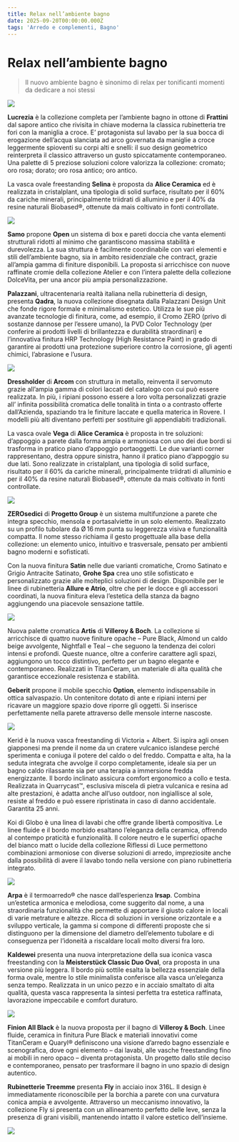 ```yaml
---
title: Relax nell’ambiente bagno
date: 2025-09-20T00:00:00.000Z
tags: 'Arredo e complementi, Bagno'
---
```


# Relax nell’ambiente bagno

> Il nuovo ambiente bagno è sinonimo di relax per tonificanti momenti da dedicare a noi stessi
 
![](banner.jpg)

**Lucrezia** è la collezione completa per l’ambiente bagno in ottone di **Frattini** dal sapore antico che rivisita in chiave moderna la classica rubinetteria tre fori con la maniglia a croce. E’ protagonista sul lavabo per la sua bocca di erogazione dell’acqua slanciata ad arco governata da maniglie a croce leggermente spioventi su corpi alti e snelli: il suo design geometrico reinterpreta il classico attraverso un gusto spiccatamente contemporaneo. Una palette di 5 preziose soluzioni colore valorizza la collezione: cromato; oro rosa; dorato; oro rosa antico; oro antico.

La vasca ovale freestanding **Selina** è proposta da **Alice Ceramica** ed è realizzata in cristalplant, una tipologia di solid surface, risultato per il 60% da cariche minerali, principalmente triidrati di alluminio e per il 40% da resine naturali Biobased®, ottenute da mais coltivato in fonti controllate.

![](1.jpg)

**Samo** propone **Open** un sistema di box e pareti doccia che vanta elementi strutturali ridotti al minimo che garantiscono massima stabilità e durevolezza.  La sua struttura è facilmente coordinabile con vari elementi e stili dell’ambiente bagno, sia in ambito residenziale che contract, grazie all’ampia gamma di finiture disponibili. La proposta si arricchisce con nuove raffinate cromie della collezione Atelier e con l’intera palette della collezione DolceVita, per una ancor più ampia personalizzazione.

**Palazzani**, ultracentenaria realtà italiana nella rubinetteria di design, presenta **Qadra**, la nuova collezione disegnata dalla Palazzani Design Unit che fonde rigore formale e minimalismo estetico. Utilizza le sue più avanzate tecnologie di finitura, come, ad esempio, il Cromo ZERO (privo di sostanze dannose per l’essere umano), la PVD Color Technology (per conferire ai prodotti livelli di brillantezza e durabilità straordinari) e l’innovativa finitura HRP Technology (High Resistance Paint) in grado di garantire ai prodotti una protezione superiore contro la corrosione, gli agenti chimici, l’abrasione e l’usura.

![](2.jpg)

**Dressholder** di **Arcom** con struttura in metallo, reinventa il servomuto grazie all’ampia gamma di colori laccati del catalogo con cui può essere realizzata. In più, i ripiani possono essere a loro volta personalizzati grazie all’ infinita possibilità cromatica delle tonalità in tinta o a contrasto offerte dall’Azienda, spaziando tra le finiture laccate e quella materica in Rovere. I modelli più alti diventano perfetti per sostituire gli appendiabiti tradizionali.

La vasca ovale **Vega** di **Alice Ceramica** è proposta in tre soluzioni: d’appoggio a parete dalla forma ampia e armoniosa con uno dei due bordi si trasforma in pratico piano d’appoggio portaoggetti. Le due varianti corner rappresentano, destra oppure sinistra, hanno il pratico piano d’appoggio su due lati.  Sono realizzate  in cristalplant, una tipologia di solid surface, risultato per il 60% da cariche minerali, principalmente triidrati di alluminio e per il 40% da resine naturali Biobased®, ottenute da mais coltivato in fonti controllate.

![](3.jpg)

**ZEROsedici** di **Progetto Group** è un sistema multifunzione a parete che integra specchio, mensola e portasalviette in un solo elemento. Realizzato su un profilo tubolare da Ø 16 mm punta su leggerezza visiva e funzionalità compatta. Il nome stesso richiama il gesto progettuale alla base della collezione: un elemento unico, intuitivo e trasversale, pensato per ambienti bagno moderni e sofisticati.

Con la nuova finitura **Satin** nelle due varianti cromatiche, Cromo Satinato e Grigio Antracite Satinato, **Grohe Spa** crea uno stile sofisticato e personalizzato grazie alle molteplici soluzioni di design. Disponibile per le linee di rubinetteria **Allure e Atrio**, oltre che per le docce e gli accessori coordinati, la nuova finitura eleva l’estetica della stanza da bagno aggiungendo una piacevole sensazione tattile.

![](4.jpg)

Nuova palette cromatica **Artis** di **Villeroy & Boch**. La collezione si arricchisce di quattro nuove finiture opache – Pure Black, Almond un caldo beige avvolgente, Nightfall e Teal – che seguono la tendenza dei colori intensi e profondi. Queste nuance, oltre a conferire carattere agli spazi, aggiungono un tocco distintivo, perfetto per un bagno elegante e contemporaneo. Realizzati in TitanCeram, un materiale di alta qualità che garantisce eccezionale resistenza e stabilità.

**Geberit** propone il mobile specchio **Option**, elemento indispensabile in ottica salvaspazio. Un contenitore dotato di ante e ripiani interni per ricavare un maggiore spazio dove riporre gli oggetti. Si inserisce perfettamente nella parete attraverso delle mensole interne nascoste.

![](5.jpg)

Kerid è la nuova vasca freestanding di Victoria + Albert. Si ispira agli onsen giapponesi ma prende il nome da un cratere vulcanico islandese perché sperimenta e coniuga il potere del caldo o del freddo. Compatta e alta, ha la seduta integrata che avvolge il corpo completamente, ideale sia per un bagno caldo rilassante sia per una terapia a immersione fredda energizzante. Il bordo inclinato assicura comfort ergonomico a collo e testa. Realizzata in Quarrycast™, esclusiva miscela di pietra vulcanica e resina ad alte prestazioni, è adatta anche all’uso outdoor, non ingiallisce al sole, resiste al freddo e può essere ripristinata in caso di danno accidentale. Garantita 25 anni.

Koi di Globo è una linea di lavabi che offre grande libertà compositiva. Le linee fluide e il bordo morbido esaltano l’eleganza della ceramica, offrendo al contempo praticità e funzionalità. Il colore neutro e le superfici opache del bianco matt o lucide della collezione Riflessi di Luce permettono combinazioni armoniose con diverse soluzioni di arredo, impreziosite anche dalla possibilità di avere il lavabo tondo nella versione con piano rubinetteria integrato.

![](6.jpg)

**Arpa** è il termoarredo® che nasce dall’esperienza **Irsap**. Combina un’estetica armonica e melodiosa, come suggerito dal nome, a una straordinaria funzionalità che permette di apportare il giusto calore in locali di varie metrature e altezze. Ricca di soluzioni in versione orizzontale e a sviluppo verticale, la gamma si compone di differenti proposte che si distinguono per la dimensione del diametro dell’elemento tubolare e di conseguenza per l’idoneità a riscaldare locali molto diversi fra loro.

**Kaldewei** presenta una nuova interpretazione della sua iconica vasca freestanding con la **Meisterstück Classic Duo Oval**, ora proposta in una versione più leggera. Il bordo più sottile esalta la bellezza essenziale della forma ovale, mentre lo stile minimalista conferisce alla vasca un’eleganza senza tempo. Realizzata in un unico pezzo e in acciaio smaltato di alta qualità, questa vasca rappresenta la sintesi perfetta tra estetica raffinata, lavorazione impeccabile e comfort duraturo.

![](7.jpg)

**Finion All Black** è la nuova proposta per il bagno di **Villeroy & Boch**. Linee fluide, ceramica in finitura Pure Black e materiali innovativi come TitanCeram e Quaryl® definiscono una visione d’arredo bagno essenziale e scenografica, dove ogni elemento – dai lavabi, alle vasche freestanding fino ai mobili in nero opaco – diventa protagonista. Un progetto dallo stile deciso e contemporaneo, pensato per trasformare il bagno in uno spazio di design autentico.

**Rubinetterie Treemme** presenta **Fly** in acciaio inox 316L. Il design è immediatamente riconoscibile per la borchia a parete con una curvatura conica ampia e avvolgente. Attraverso un meccanismo innovativo, la collezione Fly si presenta con un allineamento perfetto delle leve, senza la presenza di grani visibili, mantenendo intatto il valore estetico dell’insieme.

![](8.jpg)


